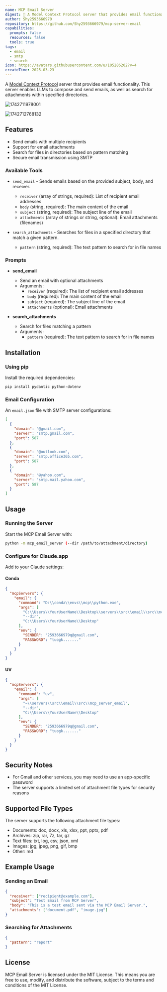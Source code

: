 ```yaml
---
name: MCP Email Server
digest: 📧 A Model Context Protocol server that provides email functionality. This server enables LLMs to compose and send emails, as well as search for attachments within specified directories.
author: Shy2593666979
repository: https://github.com/Shy2593666979/mcp-server-email
capabilities:
  prompts: false
  resources: false
  tools: true
tags:
  - email
  - smtp
  - search
icon: https://avatars.githubusercontent.com/u/105286202?v=4
createTime: 2025-03-23
---
```


A [Model Context Protocol](/) server that provides email functionality. This server enables LLMs to compose and send emails, as well as search for attachments within specified directories.

![1742711978001](https://static.claudemcp.com/servers/Shy2593666979/mcp-server-email/Shy2593666979-mcp-server-email-3f2f5e52.jpg)

![1742712768132](https://static.claudemcp.com/servers/Shy2593666979/mcp-server-email/Shy2593666979-mcp-server-email-8d59fdeb.jpg)

## Features

- Send emails with multiple recipients
- Support for email attachments
- Search for files in directories based on pattern matching
- Secure email transmission using SMTP

### Available Tools

- `send_email` - Sends emails based on the provided subject, body, and receiver.

  - `receiver` (array of strings, required): List of recipient email addresses
  - `body` (string, required): The main content of the email
  - `subject` (string, required): The subject line of the email
  - `attachments` (array of strings or string, optional): Email attachments (filenames)

- `search_attachments` - Searches for files in a specified directory that match a given pattern.
  - `pattern` (string, required): The text pattern to search for in file names

### Prompts

- **send_email**

  - Send an email with optional attachments
  - Arguments:
    - `receiver` (required): The list of recipient email addresses
    - `body` (required): The main content of the email
    - `subject` (required): The subject line of the email
    - `attachments` (optional): Email attachments

- **search_attachments**
  - Search for files matching a pattern
  - Arguments:
    - `pattern` (required): The text pattern to search for in file names

## Installation

### Using pip

Install the required dependencies:

```bash
pip install pydantic python-dotenv
```

### Email Configuration

An `email.json` file with SMTP server configurations:

```json
[
  {
    "domain": "@gmail.com",
    "server": "smtp.gmail.com",
    "port": 587
  },
  {
    "domain": "@outlook.com",
    "server": "smtp.office365.com",
    "port": 587
  },
  {
    "domain": "@yahoo.com",
    "server": "smtp.mail.yahoo.com",
    "port": 587
  }
]
```

## Usage

### Running the Server

Start the MCP Email Server with:

```bash
python -m mcp_email_server (--dir /path/to/attachment/directory)
```

### Configure for Claude.app

Add to your Claude settings:

#### Conda

```json
{
  "mcpServers": {
    "email": {
      "command": "D:\\conda\\envs\\mcp\\python.exe",
      "args": [
        "C:\\Users\\YourUserName\\Desktop\\servers\\src\\email\\src\\mcp_server_email",
        "--dir",
        "C:\\Users\\YourUserName\\Desktop"
      ],
      "env": {
        "SENDER": "2593666979q@gmail.com",
        "PASSWORD": "tuogk......."
      }
    }
  }
}
```

#### UV

```json
{
  "mcpServers": {
    "email": {
      "command": "uv",
      "args": [
        "~\\servers\\src\\email\\src\\mcp_server_email",
        "--dir",
        "C:\\Users\\YourUserName\\Desktop"
      ],
      "env": {
        "SENDER": "2593666979q@gmail.com",
        "PASSWORD": "tuogk......."
      }
    }
  }
}
```

## Security Notes

- For Gmail and other services, you may need to use an app-specific password
- The server supports a limited set of attachment file types for security reasons

## Supported File Types

The server supports the following attachment file types:

- Documents: doc, docx, xls, xlsx, ppt, pptx, pdf
- Archives: zip, rar, 7z, tar, gz
- Text files: txt, log, csv, json, xml
- Images: jpg, jpeg, png, gif, bmp
- Other: md

## Example Usage

### Sending an Email

```json
{
  "receiver": ["recipient@example.com"],
  "subject": "Test Email from MCP Server",
  "body": "This is a test email sent via the MCP Email Server.",
  "attachments": ["document.pdf", "image.jpg"]
}
```

### Searching for Attachments

```json
{
  "pattern": "report"
}
```

## License

MCP Email Server is licensed under the MIT License. This means you are free to use, modify, and distribute the software, subject to the terms and conditions of the MIT License.
